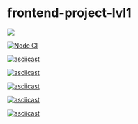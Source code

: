 # frontend-project-lvl1
<a href="https://codeclimate.com/github/Dmitry841/frontend-project-lvl1/maintainability"><img src="https://api.codeclimate.com/v1/badges/364ed05fdb65035db071/maintainability" /></a>

[![Node CI](https://github.com/Dmitry841/frontend-project-lvl1/workflows/Node%20CI/badge.svg)](https://github.com/Dmitry841/frontend-project-lvl1/actions)

[![asciicast](https://asciinema.org/a/uQn0G19oCBRFkktJ5AHRyR6CR.svg)](https://asciinema.org/a/uQn0G19oCBRFkktJ5AHRyR6CR)

[![asciicast](https://asciinema.org/a/1HqfhK5plXRmymmCk5vuU0spN.svg)](https://asciinema.org/a/1HqfhK5plXRmymmCk5vuU0spN)

[![asciicast](https://asciinema.org/a/b7K3ZzoEuXqEESBj94yEDOlZW.svg)](https://asciinema.org/a/b7K3ZzoEuXqEESBj94yEDOlZW)

[![asciicast](https://asciinema.org/a/KAg3qvhUWLij2gufV1mdpfD32.svg)](https://asciinema.org/a/KAg3qvhUWLij2gufV1mdpfD32)

[![asciicast](https://asciinema.org/a/RuCUPTAfdptojd38rXME7kHJf.svg)](https://asciinema.org/a/RuCUPTAfdptojd38rXME7kHJf)
